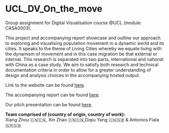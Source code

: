 # UCL_DV_On_the_move
Group assignment for Digital Visualisation course @UCL (module CASA0003).

This project and accompanying report showcase and outline our approach to exploring and visualising population movement in a dynamic world and its cities. It speaks to the theme of Living Cities whereby we equate living with the dynamism of movement and in this case migration be that external or internal. This research is separated into two parts, international and national with China as a case study. We aim to satisfy both research and technical documentation criteria in order to allow for a greater understanding of design and analysis choices in the accompanying hosted output.

Link to the website can be found [here](https://antoniosfiala.github.io/UCL_Visualisation_Population_Flow/Website).

The accompanying report can be found [here](https://github.com/antoniosfiala/UCL_Visualisation_Population_Flow/blob/master/DV_Group_5_report.pdf).

Our pitch presentation can be found [here](https://github.com/antoniosfiala/UCL_Visualisation_Population_Flow/blob/master/DV_Group_5_presentation.pdf).

**Team comprised of (country of origin, country of work):**<br> 
Xiang Zhou 🇨🇳🇨🇳, Xin Zhao 🇨🇳🇨🇳,Diqiu Yang 🇨🇳🇬🇧 & Antonios Fiala 🇬🇷🇬🇧

